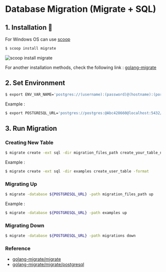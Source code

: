 # Database Migration (Migrate + SQL)

## 1. Installation :rocket:

For Windows OS can use [scoop](https://scoop.sh/)

```bash
$ scoop install migrate
```

![scoop install migrate](https://user-images.githubusercontent.com/112603532/221208992-58f8a84c-463f-405f-b256-d01c5d8fd70f.png)

For another installation methods, check the following link : [golang-migrate](https://github.com/golang-migrate/migrate)

## 2. Set Environment

```bash
$ export ENV_VAR_NAME='postgres://(username):(password)@(hostname):(port_number)/(database_name)?sslmode=disable'
```

Example :
```bash
$ export POSTGRESQL_URL='postgres://postgres:@Abc428660@localhost:5432/postgres?sslmode=disable'
```

## 3. Run Migration

### Creating New Table

```bash
$ migrate create -ext sql -dir migration_files_path create_your_table_name_table -format
```

Example :

```bash
$ migrate create -ext sql -dir examples create_user_table -format
```

### Migrating Up

```bash
$ migrate -database ${POSTGRESQL_URL} -path migration_files_path up
```

Example : 

```bash
$ migrate -database ${POSTGRESQL_URL} -path examples up
```

### Migrating Down

```bash
$ migrate -database ${POSTGRESQL_URL} -path migrations down
```

### Reference 

- [golang-migrate/migrate](https://github.com/golang-migrate/migrate) 
- [golang-migrate/migrate/postgresql](https://github.com/golang-migrate/migrate/tree/master/database/postgres)
